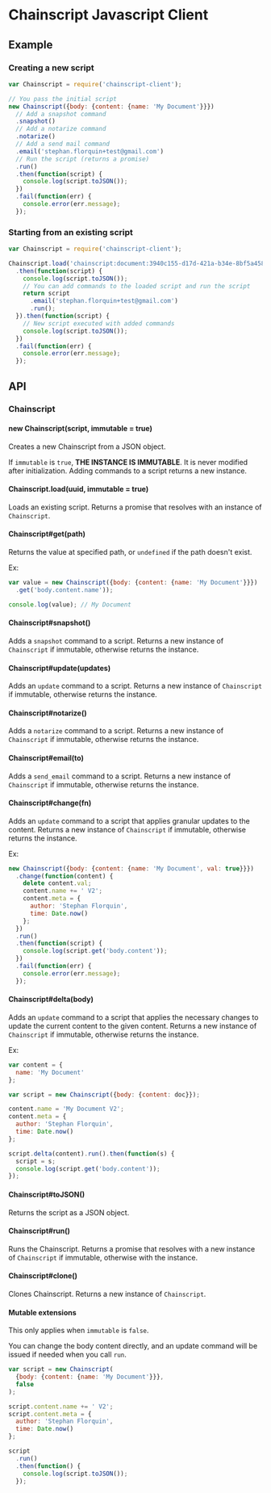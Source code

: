# Chainscript Javascript Client

## Example

### Creating a new script

```js
var Chainscript = require('chainscript-client');

// You pass the initial script
new Chainscript({body: {content: {name: 'My Document'}}})
  // Add a snapshot command
  .snapshot()
  // Add a notarize command
  .notarize()
  // Add a send mail command
  .email('stephan.florquin+test@gmail.com')
  // Run the script (returns a promise)
  .run()
  .then(function(script) {
    console.log(script.toJSON());
  })
  .fail(function(err) {
    console.error(err.message);
  });
```

### Starting from an existing script

```js
var Chainscript = require('chainscript-client');

Chainscript.load('chainscript:document:3940c155-d17d-421a-b34e-8bf5a458299e')
  .then(function(script) {
    console.log(script.toJSON());
    // You can add commands to the loaded script and run the script
    return script
      .email('stephan.florquin+test@gmail.com')
      .run();
  }).then(function(script) {
    // New script executed with added commands
    console.log(script.toJSON());
  })
  .fail(function(err) {
    console.error(err.message);
  });
```

## API

### Chainscript

#### new Chainscript(script, immutable = true)

Creates a new Chainscript from a JSON object.

If `immutable` is `true`, **THE INSTANCE IS IMMUTABLE**. It is never modified
after initialization. Adding commands to a script returns a new instance.

#### Chainscript.load(uuid, immutable = true)

Loads an existing script. Returns a promise that resolves with an instance of
`Chainscript`.

#### Chainscript#get(path)

Returns the value at specified path, or `undefined` if the path doesn't exist.

Ex:

```js
var value = new Chainscript({body: {content: {name: 'My Document'}}})
  .get('body.content.name'));

console.log(value); // My Document
```

#### Chainscript#snapshot()

Adds a `snapshot` command to a script. Returns a new instance of `Chainscript`
if immutable, otherwise returns the instance.

#### Chainscript#update(updates)

Adds an `update` command to a script. Returns a new instance of `Chainscript`
if immutable, otherwise returns the instance.

#### Chainscript#notarize()

Adds a `notarize` command to a script. Returns a new instance of `Chainscript`
if immutable, otherwise returns the instance.

#### Chainscript#email(to)

Adds a `send_email` command to a script. Returns a new instance of `Chainscript`
if immutable, otherwise returns the instance.

#### Chainscript#change(fn)

Adds an `update` command to a script that applies granular updates to the
content. Returns a new instance of `Chainscript` if immutable, otherwise
returns the instance.

Ex:

```js
new Chainscript({body: {content: {name: 'My Document', val: true}}})
  .change(function(content) {
    delete content.val;
    content.name += ' V2';
    content.meta = {
      author: 'Stephan Florquin',
      time: Date.now()
    };
  })
  .run()
  .then(function(script) {
    console.log(script.get('body.content'));
  })
  .fail(function(err) {
    console.error(err.message);
  });
```

#### Chainscript#delta(body)

Adds an `update` command to a script that applies the necessary changes to
update the current content to the given content. Returns a new instance of
`Chainscript` if immutable, otherwise returns the instance.

Ex:
```js
var content = {
  name: 'My Document'
};

var script = new Chainscript({body: {content: doc}});

content.name = 'My Document V2';
content.meta = {
  author: 'Stephan Florquin',
  time: Date.now()
};

script.delta(content).run().then(function(s) {
  script = s;
  console.log(script.get('body.content'));
});
```

#### Chainscript#toJSON()

Returns the script as a JSON object.

#### Chainscript#run()

Runs the Chainscript. Returns a promise that resolves with a new instance of
`Chainscript` if immutable, otherwise with the instance.

#### Chainscript#clone()

Clones Chainscript. Returns a new instance of `Chainscript`.

#### Mutable extensions

This only applies when `immutable` is `false`.

You can change the body content directly, and an update command will be
issued if needed when you call `run`.

```js
var script = new Chainscript(
  {body: {content: {name: 'My Document'}}},
  false
);

script.content.name += ' V2';
script.content.meta = {
  author: 'Stephan Florquin',
  time: Date.now()
};

script
  .run()
  .then(function() {
    console.log(script.toJSON());
  });
```
